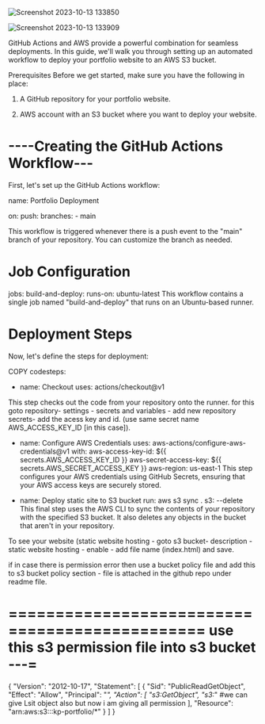 ![Screenshot 2023-10-13 133850](https://github.com/krishkprawat/Portfolio/assets/47602022/80c7ae91-06d6-41d1-8f01-29e0b526ff45)

![Screenshot 2023-10-13 133909](https://github.com/krishkprawat/Portfolio/assets/47602022/51bfdd7b-36ed-4c8a-9f10-6d926a2cce63)



GitHub Actions and AWS provide a powerful combination for seamless deployments. In this guide, we'll walk you through setting up an automated workflow to deploy your portfolio website to an AWS S3 bucket.


Prerequisites
Before we get started, make sure you have the following in place:

1. A GitHub repository for your portfolio website.

2. AWS account with an S3 bucket where you want to deploy your website.

----Creating the GitHub Actions Workflow---
=================================================

First, let's set up the GitHub Actions workflow:

name: Portfolio Deployment

on:
  push:
    branches:
    - main


This workflow is triggered whenever there is a push event to the "main" branch of your repository. You can customize the branch as needed.

Job Configuration
====================
jobs:
  build-and-deploy:
    runs-on: ubuntu-latest
This workflow contains a single job named "build-and-deploy" that runs on an Ubuntu-based runner.

Deployment Steps
=======================

Now, let's define the steps for deployment:


COPY
codesteps:
- name: Checkout
  uses: actions/checkout@v1

This step checks out the code from your repository onto the runner. for this goto repository- settings - secrets and variables - add new repository secrets- add the acess key and id. (use same secret name AWS_ACCESS_KEY_ID [in this case]).



- name: Configure AWS Credentials
  uses: aws-actions/configure-aws-credentials@v1
  with:
    aws-access-key-id: ${{ secrets.AWS_ACCESS_KEY_ID }}
    aws-secret-access-key: ${{ secrets.AWS_SECRET_ACCESS_KEY }}
    aws-region: us-east-1
This step configures your AWS credentials using GitHub Secrets, ensuring that your AWS access keys are securely stored.


- name: Deploy static site to S3 bucket
  run: aws s3 sync . s3:<your s3 bucket name> --delete
This final step uses the AWS CLI to sync the contents of your repository with the specified S3 bucket. It also deletes any objects in the bucket that aren't in your repository.





To see your website (static website hosting - goto s3 bucket- description - static website hosting - enable - add file name (index.html) and save.

if in case there is permission error then use a bucket policy file and add this to s3 bucket policy section - file is attached in the github repo under readme file.



===============================================
use this s3 permission file into s3 bucket ---=
==================================================
{
    "Version": "2012-10-17",
    "Statement": [
        {
            "Sid": "PublicReadGetObject",
            "Effect": "Allow",
            "Principal": "*",
            "Action": [
                "s3:GetObject",
                "s3:*" #we can give Lsit object also but now i am giving all permission
            ],
            "Resource": "arn:aws:s3:::kp-portfolio/*"
        }
    ]
}
